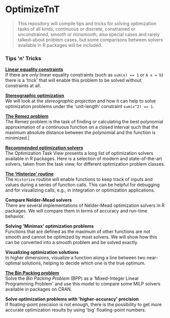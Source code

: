 # OptimizeTnT

> This repository will compile tips and tricks for solving optimization tasks of all kinds, continuous or discrete, constrained or unconstrained, smooth or nonsmooth, also special cases and rarely talked-about problem cases, but some comparisons between solvers available in R packages will be included.

### Tips 'n' Tricks

**[Linear equality constraints](LinearEqualityConstraints.md)**  
If there are *only* linear equality constraints (such as `sum(x) == 1` or `A x = b`) there is a 'trick' that will enable this problem to be solved without constraints at all.

**[Stereographic optimization](StereographicOptimization.md)**  
We will look at the *stereographic projection* and how it can help to solve optimization problems under the 'unit-length' constraint `sum(x^2) == 1`.

**[The Remez problem](RemezProblem.md)**  
The Remez problem is the task of finding or calculating the best polynomial approximation of a continuous function on a closed interval such that the maximum absolute distance between the polynomial and the function is minimized.|

**[Recommended optimization solvers](SelectedSolvers.md)**  
The Optimization Task View presents a long list of optimization solvers available in R packages. Here is a selection of modern and state-of-the-art solvers, taken from the task view, for different optimization problem classes.

**[The 'Historize' routine](HistorizeFunction.md)**\
The `Historize` routine will enable functions to keep track of inputs and values during a series of function calls. This can be helpful for debugging and for visualizing calls, e.g., in integration or optimization applications.

**Compare Nelder-Mead solvers**\
There are several implementations of Nelder-Mead optimization solvers in R packages. We will compare them in terms of accuracy and run-time behavior.

**Solving 'Minimax' optimization problems**\
Functions that are defined as the maximum of other functions are not smooth and cannot be optimized by most solvers. We will show how this can be converted into a smooth problem and be solved exactly.

**Visualizing optimization solutions**\
In higher dimensions, visualize a function along a line between two near-optimal solutions, helping to decide which one is the true optimum.

**[The Bin Packing problem](BinPackingProblem.md)**\
Solve the *Bin Packing Problem* (BPP) as a 'Mixed-Integer Linear Programming Problem' and use this model to compare some MILP solvers available in packages on CRAN.

**Solve optimization problems with 'higher-accuracy' precision**  
If floating-point precision is not enough, there is the possibility to get more accurate optimization results by using 'big' floating-point numbers.
